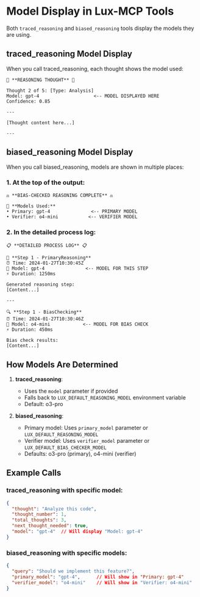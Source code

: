 # Model Display in Lux-MCP Tools

Both `traced_reasoning` and `biased_reasoning` tools display the models they are using.

## traced_reasoning Model Display

When you call traced_reasoning, each thought shows the model used:

```
🧠 **REASONING THOUGHT** 🧠

Thought 2 of 5: [Type: Analysis]
Model: gpt-4                    <-- MODEL DISPLAYED HERE
Confidence: 0.85

---

[Thought content here...]

---
```

## biased_reasoning Model Display

When you call biased_reasoning, models are shown in multiple places:

### 1. At the top of the output:
```
⚖️ **BIAS-CHECKED REASONING COMPLETE** ⚖️

🤖 **Models Used:**
• Primary: gpt-4               <-- PRIMARY MODEL
• Verifier: o4-mini           <-- VERIFIER MODEL
```

### 2. In the detailed process log:
```
📋 **DETAILED PROCESS LOG** 📋

🧠 **Step 1 - PrimaryReasoning**
⏰ Time: 2024-01-27T10:30:45Z
🤖 Model: gpt-4               <-- MODEL FOR THIS STEP
⚡ Duration: 1250ms

Generated reasoning step:
[Content...]

---

🔍 **Step 1 - BiasChecking**
⏰ Time: 2024-01-27T10:30:46Z
🤖 Model: o4-mini            <-- MODEL FOR BIAS CHECK
⚡ Duration: 450ms

Bias check results:
[Content...]
```

## How Models Are Determined

1. **traced_reasoning**: 
   - Uses the `model` parameter if provided
   - Falls back to `LUX_DEFAULT_REASONING_MODEL` environment variable
   - Default: o3-pro

2. **biased_reasoning**:
   - Primary model: Uses `primary_model` parameter or `LUX_DEFAULT_REASONING_MODEL`
   - Verifier model: Uses `verifier_model` parameter or `LUX_DEFAULT_BIAS_CHECKER_MODEL`
   - Defaults: o3-pro (primary), o4-mini (verifier)

## Example Calls

### traced_reasoning with specific model:
```json
{
  "thought": "Analyze this code",
  "thought_number": 1,
  "total_thoughts": 3,
  "next_thought_needed": true,
  "model": "gpt-4"  // Will display "Model: gpt-4"
}
```

### biased_reasoning with specific models:
```json
{
  "query": "Should we implement this feature?",
  "primary_model": "gpt-4",      // Will show in "Primary: gpt-4"
  "verifier_model": "o4-mini"    // Will show in "Verifier: o4-mini"
}
```